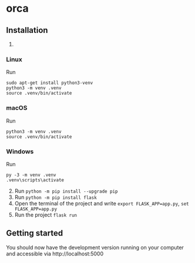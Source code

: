 # orca

## Installation
1. 
### Linux
Run 
```
sudo apt-get install python3-venv
python3 -m venv .venv
source .venv/bin/activate
```

### macOS
Run 
```
python3 -m venv .venv
source .venv/bin/activate
```

### Windows
Run 
```
py -3 -m venv .venv
.venv\scripts\activate
```

2. Run `python -m pip install --upgrade pip`
3. Run `python -m pip install flask`
4. Open the terminal of the project and write `export FLASK_APP=app.py`, `set FLASK_APP=app.py`
5. Run the project `flask run`

## Getting started
You should now have the development version running on your computer and accessible via http://localhost:5000

